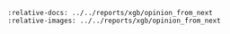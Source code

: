 ```{include} ../../reports/xgb/opinion_from_next/README.md
:relative-docs: ../../reports/xgb/opinion_from_next
:relative-images: ../../reports/xgb/opinion_from_next
```

